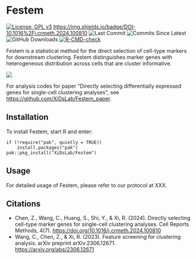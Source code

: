 # Festem

<!-- badges: start -->

[![License: GPL
v3](https://img.shields.io/badge/License-GPLv3-blue.svg)](https://www.gnu.org/licenses/gpl-3.0)
https://img.shields.io/badge/DOI-10.1016%2Fj.crmeth.2024.100810
![Last
Commit](https://badgen.net/github/last-commit/Edward-Z-Chen/Festem/main)
![Commits Since
Latest](https://img.shields.io/github/commits-since/Edward-Z-Chen/Festem/latest/main)
![GitHub Downloads](https://img.shields.io/github/downloads/Edward-Z-Chen/Festem/total)
[![R-CMD-check](https://github.com/Edward-Z-Chen/Festem/actions/workflows/main_check.yaml/badge.svg?branch=main)](https://github.com/Edward-Z-Chen/Festem/actions/workflows/main_check.yaml)
<!-- badges: end -->

Festem is a statistical method for the direct selection of cell-type markers for downstream clustering. Festem distinguishes marker genes with heterogeneous distribution across cells that are cluster informative. 

<img src="https://github.com/Edward-Z-Chen/Festem/blob/main/img/graphical_abstract.png?raw=true">

For analysis codes for paper "Directly selecting differentially expressed genes for single-cell clustering analyses", see https://github.com/XiDsLab/Festem_paper.

## Installation

To install Festem, start R and enter:

    if (!require("pak", quietly = TRUE))
        install.packages("pak")
    pak::pkg_install("XiDsLab/Festem")

## Usage

For detailed usage of Festem, please refer to our protocol at XXX.

## Citations

- Chen, Z., Wang, C., Huang, S., Shi, Y., & Xi, R. (2024). Directly selecting cell-type marker genes for single-cell clustering analyses. Cell Reports Methods, 4(7). <https://doi.org/10.1016/j.crmeth.2024.100810>
- Wang, C., Chen, Z., & Xi, R. (2023). Feature screening for clustering analysis. arXiv preprint arXiv:2306.12671. <https://arxiv.org/abs/2306.12671>
